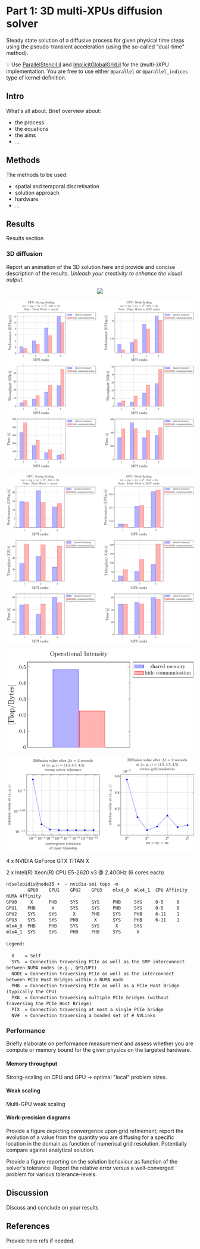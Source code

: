 # Part 1: 3D multi-XPUs diffusion solver
Steady state solution of a diffusive process for given physical time steps using the pseudo-transient acceleration (using the so-called "dual-time" method).

💡 Use [ParallelStencil.jl](https://github.com/omlins/ParallelStencil.jl) and [ImplicitGlobalGrid.jl](https://github.com/eth-cscs/ImplicitGlobalGrid.jl) for the (multi-)XPU implementation. You are free to use either `@parallel` or `@parallel_indices` type of kernel definition.

## Intro
What's all about. Brief overview about:
- the process
- the equations
- the aims
- ...

## Methods
The methods to be used:
- spatial and temporal discretisation
- solution approach
- hardware
- ...

## Results
Results section

### 3D diffusion
Report an animation of the 3D solution here and provide and concise description of the results. _Unleash your creativity to enhance the visual output._

<p align="center">
  <img src="./figs-part1/diffusion3d.gif" />
</p>

<p align="center">
  <img src="./figs-part1/diffusion_scaling_experiments_cpu.png" />
</p>

<p align="center">
  <img src="./figs-part1/diffusion_scaling_experiments_gpu.png" />
</p>

<p align="center">
  <img src="./figs-part1/diffusion_scaling_experiments_operational_intensity.png" />
</p>

<p align="center">
  <img src="./figs-part1/work_precision_diagrams.png" />
</p>

4 x NVIDIA GeForce GTX TITAN X

2 x Intel(R) Xeon(R) CPU E5-2620 v3 @ 2.40GHz (6 cores each)

```
ntselepidis@node15 ➜  ~ nvidia-smi topo -m
        GPU0    GPU1    GPU2    GPU3    mlx4_0  mlx4_1  CPU Affinity    NUMA Affinity
GPU0     X      PHB     SYS     SYS     PHB     SYS     0-5     0
GPU1    PHB      X      SYS     SYS     PHB     SYS     0-5     0
GPU2    SYS     SYS      X      PHB     SYS     PHB     6-11    1
GPU3    SYS     SYS     PHB      X      SYS     PHB     6-11    1
mlx4_0  PHB     PHB     SYS     SYS      X      SYS
mlx4_1  SYS     SYS     PHB     PHB     SYS      X

Legend:

  X    = Self
  SYS  = Connection traversing PCIe as well as the SMP interconnect between NUMA nodes (e.g., QPI/UPI)
  NODE = Connection traversing PCIe as well as the interconnect between PCIe Host Bridges within a NUMA node
  PHB  = Connection traversing PCIe as well as a PCIe Host Bridge (typically the CPU)
  PXB  = Connection traversing multiple PCIe bridges (without traversing the PCIe Host Bridge)
  PIX  = Connection traversing at most a single PCIe bridge
  NV#  = Connection traversing a bonded set of # NVLinks

```

### Performance
Briefly elaborate on performance measurement and assess whether you are compute or memory bound for the given physics on the targeted hardware.

#### Memory throughput
Strong-scaling on CPU and GPU -> optimal "local" problem sizes.

#### Weak scaling
Multi-GPU weak scaling

#### Work-precision diagrams
Provide a figure depicting convergence upon grid refinement; report the evolution of a value from the quantity you are diffusing for a specific location in the domain as function of numerical grid resolution. Potentially compare against analytical solution.

Provide a figure reporting on the solution behaviour as function of the solver's tolerance. Report the relative error versus a well-converged problem for various tolerance-levels. 

## Discussion
Discuss and conclude on your results

## References
Provide here refs if needed.
